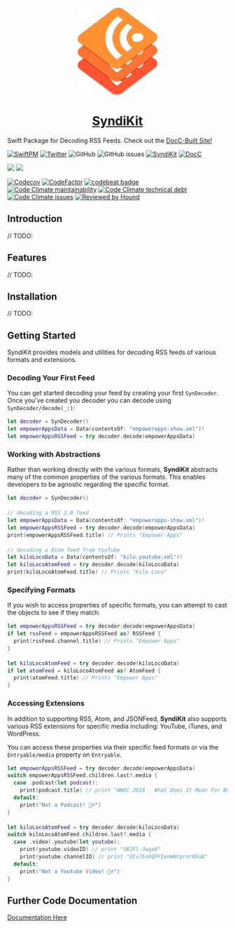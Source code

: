 
<p align="center">
    <img alt="SyndiKit" title="SyndiKit" src="Assets/logo.svg" height="200">
</p>
<h1 align="center"> <a href="https://syndikit.dev/">SyndiKit</a> </h1>

Swift Package for Decoding RSS Feeds. Check out the [DocC-Built Site!](https://syndikit.dev/)

[![SwiftPM](https://img.shields.io/badge/SPM-Linux%20%7C%20iOS%20%7C%20macOS%20%7C%20watchOS%20%7C%20tvOS-success?logo=swift)](https://swift.org)
[![Twitter](https://img.shields.io/badge/twitter-@brightdigit-blue.svg?style=flat)](http://twitter.com/brightdigit)
![GitHub](https://img.shields.io/github/license/brightdigit/SyndiKit)
![GitHub issues](https://img.shields.io/github/issues/brightdigit/SyndiKit)
[![SyndiKit](https://github.com/brightdigit/SyndiKit/actions/workflows/syndikit.yml/badge.svg)](https://github.com/brightdigit/SyndiKit/actions/workflows/syndikit.yml)
[![DocC](https://img.shields.io/badge/DocC-read-success?logo=apple)](https://syndikit.dev/)

[![](https://img.shields.io/endpoint?url=https%3A%2F%2Fswiftpackageindex.com%2Fapi%2Fpackages%2Fbrightdigit%2FSyndiKit%2Fbadge%3Ftype%3Dswift-versions)](https://swiftpackageindex.com/brightdigit/SyndiKit)
[![](https://img.shields.io/endpoint?url=https%3A%2F%2Fswiftpackageindex.com%2Fapi%2Fpackages%2Fbrightdigit%2FSyndiKit%2Fbadge%3Ftype%3Dplatforms)](https://swiftpackageindex.com/brightdigit/SyndiKit)


[![Codecov](https://img.shields.io/codecov/c/github/brightdigit/SyndiKit)](https://codecov.io/gh/brightdigit/SyndiKit)
[![CodeFactor](https://www.codefactor.io/repository/github/brightdigit/syndikit/badge)](https://www.codefactor.io/repository/github/brightdigit/syndikit)
[![codebeat badge](https://codebeat.co/badges/4990904e-9513-451f-a842-fb52c7ae0971)](https://codebeat.co/projects/github-com-brightdigit-syndikit-main)
[![Code Climate maintainability](https://img.shields.io/codeclimate/maintainability/brightdigit/SyndiKit)](https://codeclimate.com/github/brightdigit/SyndiKit)
[![Code Climate technical debt](https://img.shields.io/codeclimate/tech-debt/brightdigit/SyndiKit?label=debt)](https://codeclimate.com/github/brightdigit/SyndiKit)
[![Code Climate issues](https://img.shields.io/codeclimate/issues/brightdigit/SyndiKit)](https://codeclimate.com/github/brightdigit/SyndiKit)
[![Reviewed by Hound](https://img.shields.io/badge/Reviewed_by-Hound-8E64B0.svg)](https://houndci.com)

## Introduction

// TODO:

## Features

// TODO:

## Installation

// TODO:

## Getting Started

SyndiKit provides models and utilities for decoding RSS feeds of various formats and extensions.

### Decoding Your First Feed

You can get started decoding your feed by creating your first ``SynDecoder``. Once you've created you decoder you can decode using ``SynDecoder/decode(_:)``:

```swift
let decoder = SynDecoder()
let empowerAppsData = Data(contentsOf: "empowerapps-show.xml")!
let empowerAppsRSSFeed = try decoder.decode(empowerAppsData)
```

### Working with Abstractions

Rather than working directly with the various formats, **SyndiKit** abstracts many of the common properties of the various formats. This enables developers to be agnostic regarding the specific format.

```swift
let decoder = SynDecoder()

// decoding a RSS 2.0 feed
let empowerAppsData = Data(contentsOf: "empowerapps-show.xml")!
let empowerAppsRSSFeed = try decoder.decode(empowerAppsData)
print(empowerAppsRSSFeed.title) // Prints "Empower Apps"

// decoding a Atom feed from YouTube
let kiloLocoData = Data(contentsOf: "kilo.youtube.xml")!
let kiloLocoAtomFeed = try decoder.decode(kiloLocoData)
print(kiloLocoAtomFeed.title) // Prints "Kilo Loco"
```

### Specifying Formats 

If you wish to access properties of specific formats, you can attempt to cast the objects to see if they match:

```swift
let empowerAppsRSSFeed = try decoder.decode(empowerAppsData)
if let rssFeed = empowerAppsRSSFeed as? RSSFeed {
  print(rssFeed.channel.title) // Prints "Empower Apps"
}

let kiloLocoAtomFeed = try decoder.decode(kiloLocoData)
if let atomFeed = kiloLocoAtomFeed as? AtomFeed {
  print(atomFeed.title) // Prints "Empower Apps"
}
```

### Accessing Extensions

In addition to supporting RSS, Atom, and JSONFeed, **SyndiKit** also supports various RSS extensions for specific media including: YouTube, iTunes, and WordPress.

You can access these properties via their specific feed formats or via the ``Entryable/media`` property on ``Entryable``. 

```swift
let empowerAppsRSSFeed = try decoder.decode(empowerAppsData)
switch empowerAppsRSSFeed.children.last?.media {
  case .podcast(let podcast):
    print(podcast.title) // print "WWDC 2018 - What Does It Mean For Businesses?"
  default:
    print("Not a Podcast! 🤷‍♂️")
}

let kiloLocoAtomFeed = try decoder.decode(kiloLocoData)
switch kiloLocoAtomFeed.children.last?.media {
  case .video(.youtube(let youtube):
    print(youtube.videoID) // print "SBJFl-3wqx8"
    print(youtube.channelID) // print "UCv75sKQFFIenWHrprnrR9aA"
  default:
    print("Not a Youtube Video! 🤷‍♂️")
}
```

## Further Code Documentation

[Documentation Here](/Documentation/Reference/README.md)
